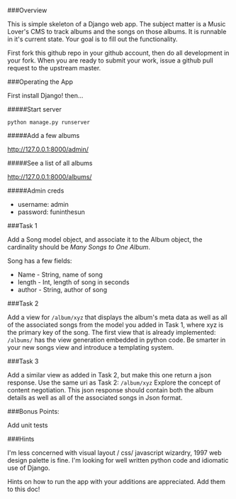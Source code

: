 ###Overview

This is simple skeleton of a Django web app.  The subject matter is a Music Lover's CMS to track albums and
the songs on those albums.  It is runnable in it's current state. Your goal is to fill out the functionality.
  
First fork this github repo in your github account, then do all development in your fork.  When you are ready to submit
your work, issue a github pull request to the upstream master.

###Operating the App

First install Django!  then...

#####Start server

`python manage.py runserver`

#####Add a few albums

http://127.0.0.1:8000/admin/

#####See a list of all albums

http://127.0.0.1:8000/albums/

#####Admin creds

* username: admin
* password: funinthesun

###Task 1

Add a Song model object, and associate it to the Album object, the cardinality should be *Many Songs to One Album*.

Song has a few fields:

* Name - String, name of song
* length - Int, length of song in seconds
* author - String, author of song

###Task 2

Add a view for `/album/xyz` that displays the album's meta data as well as all of the associated songs from the model
you added in Task 1, where xyz is the primary key of the song. The first view that is already implemented: `/albums/`
has the view generation embedded in python code.  Be smarter in your new songs view and introduce a templating system.

###Task 3

Add a similar view as added in Task 2, but make this one return a json response. Use the same uri as Task 2: `/album/xyz`
Explore the concept of content negotiation.   This json response should contain both the album details as well as all
of the associated songs in Json format.

###Bonus Points:

Add unit tests

###Hints

I'm less concerned with visual layout / css/ javascript wizardry, 1997 web design palette is fine.  I'm looking for well
written python code and idiomatic use of Django.

Hints on how to run the app with your additions are appreciated.  Add them to this doc!